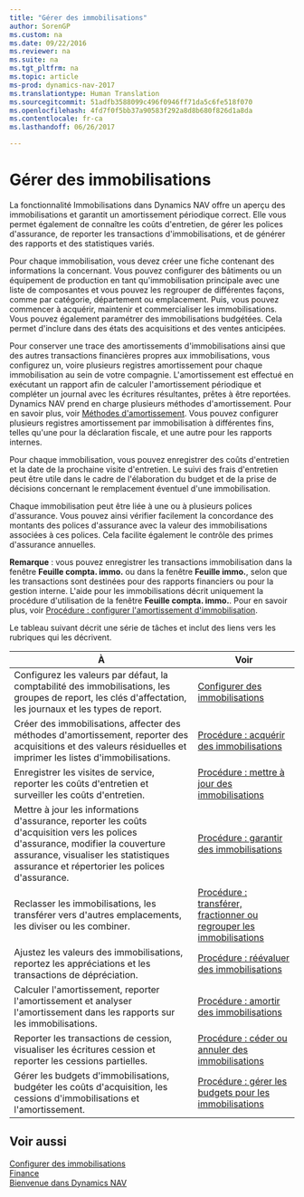 ```yaml
---
title: "Gérer des immobilisations"
author: SorenGP
ms.custom: na
ms.date: 09/22/2016
ms.reviewer: na
ms.suite: na
ms.tgt_pltfrm: na
ms.topic: article
ms-prod: dynamics-nav-2017
ms.translationtype: Human Translation
ms.sourcegitcommit: 51adfb3588099c496f0946ff71da5c6fe518f070
ms.openlocfilehash: 4fd7f0f5bb37a90583f292a8d8b680f826d1a8da
ms.contentlocale: fr-ca
ms.lasthandoff: 06/26/2017

---
```


# <a name="manage-fixed-assets"></a>Gérer des immobilisations
La fonctionnalité Immobilisations dans Dynamics NAV offre un aperçu des immobilisations et garantit un amortissement périodique correct. Elle vous permet également de connaître les coûts d'entretien, de gérer les polices d'assurance, de reporter les transactions d'immobilisations, et de générer des rapports et des statistiques variés.

Pour chaque immobilisation, vous devez créer une fiche contenant des informations la concernant. Vous pouvez configurer des bâtiments ou un équipement de production en tant qu'immobilisation principale avec une liste de composantes et vous pouvez les regrouper de différentes façons, comme par catégorie, département ou emplacement. Puis, vous pouvez commencer à acquérir, maintenir et commercialiser les immobilisations. Vous pouvez également paramétrer des immobilisations budgétées. Cela permet d'inclure dans des états des acquisitions et des ventes anticipées.

Pour conserver une trace des amortissements d'immobilisations ainsi que des autres transactions financières propres aux immobilisations, vous configurez un, voire plusieurs registres amortissement pour chaque immobilisation au sein de votre compagnie. L'amortissement est effectué en exécutant un rapport afin de calculer l'amortissement périodique et compléter un journal avec les écritures résultantes, prêtes à être reportées. Dynamics NAV prend en charge plusieurs méthodes d'amortissement. Pour en savoir plus, voir [Méthodes d'amortissement](fa-depreciation-methods.md). Vous pouvez configurer plusieurs registres amortissement par immobilisation à différentes fins, telles qu'une pour la déclaration fiscale, et une autre pour les rapports internes.

Pour chaque immobilisation, vous pouvez enregistrer des coûts d'entretien et la date de la prochaine visite d'entretien. Le suivi des frais d'entretien peut être utile dans le cadre de l'élaboration du budget et de la prise de décisions concernant le remplacement éventuel d'une immobilisation.

Chaque immobilisation peut être liée à une ou à plusieurs polices d'assurance. Vous pouvez ainsi vérifier facilement la concordance des montants des polices d'assurance avec la valeur des immobilisations associées à ces polices. Cela facilite également le contrôle des primes d'assurance annuelles.

**Remarque** : vous pouvez enregistrer les transactions immobilisation dans la fenêtre **Feuille compta. immo.** ou dans la fenêtre **Feuille immo.**, selon que les transactions sont destinées pour des rapports financiers ou pour la gestion interne. L'aide pour les immobilisations décrit uniquement la procédure d'utilisation de la fenêtre **Feuille compta. immo.**. Pour en savoir plus, voir [Procédure : configurer l'amortissement d'immobilisation](fa-how-setup-depreciation.md).

Le tableau suivant décrit une série de tâches et inclut des liens vers les rubriques qui les décrivent.

| À | Voir |
|----|-----|
|Configurez les valeurs par défaut, la comptabilité des immobilisations, les groupes de report, les clés d'affectation, les journaux et les types de report.|[Configurer des immobilisations](fa-setup.md)|
|Créer des immobilisations, affecter des méthodes d'amortissement, reporter des acquisitions et des valeurs résiduelles et imprimer les listes d'immobilisations.|[Procédure : acquérir des immobilisations](fa-how-acquire.md)|
|Enregistrer les visites de service, reporter les coûts d'entretien et surveiller les coûts d'entretien.|[Procédure : mettre à jour des immobilisations](fa-how-maintain.md)|
|Mettre à jour les informations d'assurance, reporter les coûts d'acquisition vers les polices d'assurance, modifier la couverture assurance, visualiser les statistiques assurance et répertorier les polices d'assurance.|[Procédure : garantir des immobilisations](fa-how-insure.md)|
|Reclasser les immobilisations, les transférer vers d'autres emplacements, les diviser ou les combiner.|[Procédure : transférer, fractionner ou regrouper les immobilisations](fa-how-trans-split-combine.md)|
|Ajustez les valeurs des immobilisations, reportez les appréciations et les transactions de dépréciation.|[Procédure : réévaluer des immobilisations](fa-how-revalue.md)|
|Calculer l'amortissement, reporter l'amortissement et analyser l'amortissement dans les rapports sur les immobilisations.|[Procédure : amortir des immobilisations](fa-how-depreciate-amortize.md)|
|Reporter les transactions de cession, visualiser les écritures cession et reporter les cessions partielles.|[Procédure : céder ou annuler des immobilisations](fa-how-dispose-retire.md)||
|Gérer les budgets d'immobilisations, budgéter les coûts d'acquisition, les cessions d'immobilisations et l'amortissement.|[Procédure : gérer les budgets pour les immobilisations](fa-how-manage-budgets.md)|

## <a name="see-also"></a>Voir aussi
[Configurer des immobilisations](fa-setup.md)  
[Finance](finance-setup.md)  
[Bienvenue dans Dynamics NAV](across-get-started.md)

